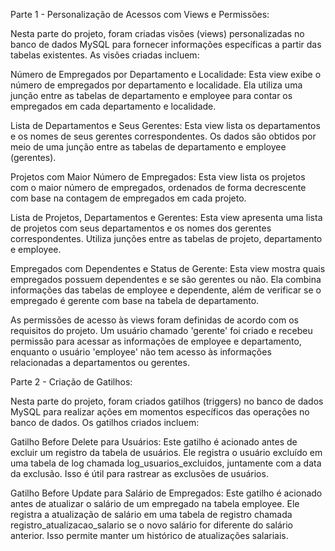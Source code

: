 Parte 1 - Personalização de Acessos com Views e Permissões:

Nesta parte do projeto, foram criadas visões (views) personalizadas no banco de dados MySQL para fornecer informações específicas a partir das tabelas existentes. As visões criadas incluem:

Número de Empregados por Departamento e Localidade: Esta view exibe o número de empregados por departamento e localidade. Ela utiliza uma junção entre as tabelas de departamento e employee para contar os empregados em cada departamento e localidade.

Lista de Departamentos e Seus Gerentes: Esta view lista os departamentos e os nomes de seus gerentes correspondentes. Os dados são obtidos por meio de uma junção entre as tabelas de departamento e employee (gerentes).

Projetos com Maior Número de Empregados: Esta view lista os projetos com o maior número de empregados, ordenados de forma decrescente com base na contagem de empregados em cada projeto.

Lista de Projetos, Departamentos e Gerentes: Esta view apresenta uma lista de projetos com seus departamentos e os nomes dos gerentes correspondentes. Utiliza junções entre as tabelas de projeto, departamento e employee.

Empregados com Dependentes e Status de Gerente: Esta view mostra quais empregados possuem dependentes e se são gerentes ou não. Ela combina informações das tabelas de employee e dependente, além de verificar se o empregado é gerente com base na tabela de departamento.

As permissões de acesso às views foram definidas de acordo com os requisitos do projeto. Um usuário chamado 'gerente' foi criado e recebeu permissão para acessar as informações de employee e departamento, enquanto o usuário 'employee' não tem acesso às informações relacionadas a departamentos ou gerentes.

Parte 2 - Criação de Gatilhos:

Nesta parte do projeto, foram criados gatilhos (triggers) no banco de dados MySQL para realizar ações em momentos específicos das operações no banco de dados. Os gatilhos criados incluem:

Gatilho Before Delete para Usuários: Este gatilho é acionado antes de excluir um registro da tabela de usuários. Ele registra o usuário excluído em uma tabela de log chamada log_usuarios_excluidos, juntamente com a data da exclusão. Isso é útil para rastrear as exclusões de usuários.

Gatilho Before Update para Salário de Empregados: Este gatilho é acionado antes de atualizar o salário de um empregado na tabela employee. Ele registra a atualização de salário em uma tabela de registro chamada registro_atualizacao_salario se o novo salário for diferente do salário anterior. Isso permite manter um histórico de atualizações salariais.